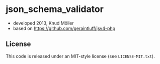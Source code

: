 json_schema_validator
=====================

* developed 2013, Knud Möller
* based on https://github.com/geraintluff/jsv4-php

## License

This code is released under an MIT-style license (see `LICENSE-MIT.txt`).